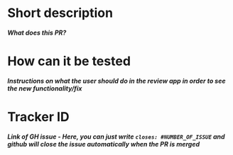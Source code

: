 # Short description
**_What does this PR?_**

# How can it be tested
**_Instructions on what the user should do in the review app in order to see the new functionality/fix_**

# Tracker ID
**_Link of GH issue - Here, you can just write 
`closes: #NUMBER_OF_ISSUE` and github will close the issue automatically when the PR is merged_**

